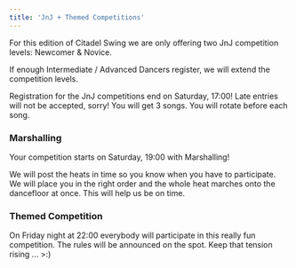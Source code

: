 ```yaml
---
title: 'JnJ + Themed Competitions'
---
```


For this edition of Citadel Swing we are only offering two JnJ competition levels: Newcomer & Novice.

If enough Intermediate / Advanced Dancers register, we will extend the competition levels.

Registration for the JnJ competitions end on Saturday, 17:00! Late entries will not be accepted, sorry! You will get 3 songs. You will rotate before each song.

### Marshalling
Your competition starts on Saturday, 19:00 with Marshalling!

We will post the heats in time so you know when you have to participate. We will place you in the right order and the whole heat marches onto the dancefloor at once. This will help us be on time.

### Themed Competition
On Friday night at 22:00 everybody will participate in this really fun competition. The rules will be announced on the spot. Keep that tension rising ... >:)